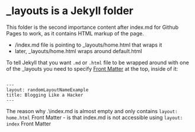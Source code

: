 # _layouts is a Jekyll folder
This folder is the second importance content after index.md for Github Pages to work, as it contains HTML markup of the page.

 * /index.md file is pointing to _layouts/home.html that wraps it
 * later, _layouts/home.html wraps around default.html


To tell Jekyll that you want <code>.md</code> or <code>.html</code>  file to be wrapped around with one of the _layouts you need to specify [Front Matter][1] at the top, inside of it:
<pre><code>
---
layout: randomLayoutNameExample
title: Blogging Like a Hacker
---
</code></pre>
 
 
 The reason why .\index.md is almost empty and only contains <code>layout: home.html</code> Front Matter - is that index.md is not accessible using <code>layout: index</code> Front Matter 
 

[1]:https://jekyllrb.com/docs/frontmatter/
